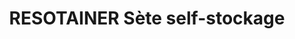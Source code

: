 ---
title: "RESOTAINER Sète self-stockage"
url: /sete/resotainer-sete-self-stockage/
shop: Mieten
---